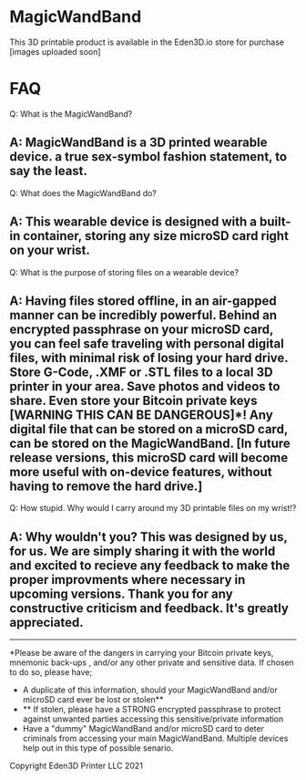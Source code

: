 # MagicWandBand
This 3D printable product is available in the Eden3D.io store for purchase
[images uploaded soon]


# FAQ
Q: What is the MagicWandBand?

A: MagicWandBand is a 3D printed wearable device. a true sex-symbol fashion statement, to say the least. 
---
Q: What does the MagicWandBand do?

A: This wearable device is designed with a built-in container, storing any size microSD card right on your wrist.
---
Q: What is the purpose of storing files on a wearable device?

A: Having files stored offline, in an air-gapped manner can be incredibly powerful.  Behind an encrypted passphrase on your microSD card, you can feel safe traveling with personal digital files, with minimal risk of losing your hard drive. Store G-Code, .XMF or .STL files to a local 3D printer in your area. Save photos and videos to share. Even store your Bitcoin private keys [WARNING THIS CAN BE DANGEROUS]*! Any digital file that can be stored on a microSD card, can be stored on the MagicWandBand.
[In future release versions, this microSD card will become more useful with on-device features, without having to remove the hard drive.]
---
Q: How stupid. Why would I carry around my 3D printable files on my wrist!?

A: Why wouldn't you? This was designed by us, for us. We are simply sharing it with the world and excited to recieve any feedback to make the proper improvments where necessary in upcoming versions.  Thank you for any constructive criticism and feedback. It's greatly appreciated. 
---


---------------------------------------------------------


*Please be aware of the dangers in carrying your Bitcoin private keys, mnemonic back-ups , and/or any other private and sensitive data. If chosen to do so, please have;
- A duplicate of this information, should your MagicWandBand and/or microSD card ever be lost or stolen**
- ** If stolen, please have a STRONG encrypted passphrase to protect against unwanted parties accessing this sensitive/private information
- Have a "dummy" MagicWandBand and/or microSD card to deter criminals from accessing your main MagicWandBand. Multiple devices help out in this type of possible senario. 




Copyright Eden3D Printer LLC 2021
